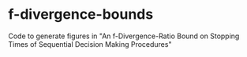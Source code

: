 # f-divergence-bounds
Code to generate figures in "An f-Divergence-Ratio Bound on Stopping Times of Sequential Decision Making Procedures"
